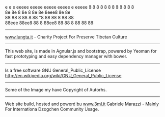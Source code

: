                                                
e     e   e eeeee eeeee eeeee eeeee    e eeeee
8     8   8 8   8 8   8   8   8   8    8   8   
8e    8e  8 8e  8 8e      8e  8eee8    8e  8e  
88    88  8 88  8 88 "8   88  88  8    88  88  
88eee 88ee8 88  8 88ee8   88  88  8 88 88  88  

--------
 www.lungta.it - Charity Project For Preserve Tibetan Culture 

- - - - - - - - - - - - - - - - - - - - - - - - - - - - - - - 

This web site, is made in Agnular.js and bootstrap, 
powered by Yeoman for fast prototyping and easy 
dependency manager with bower.

- - - - - - - - - - - - - - - - - - - - - - - - - - - - - - - 

Is a free software GNU General_Public_License 
http://en.wikipedia.org/wiki/GNU_General_Public_License

- - - - - - - - - - - - - - - - - - - - - - - - - - - - - - - 

Some of the Image my have Copyright of Autorhs.

- - - - - - - - - - - - - - - - - - - - - - - - - - - - - - - 

Web site build, hosted and powerd bu www.3ml.it 
Gabriele Marazzi - Mainly For Internationa Dzogchen Community 
Usage.

